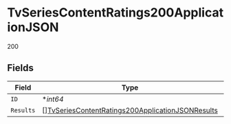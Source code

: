 # TvSeriesContentRatings200ApplicationJSON

200


## Fields

| Field                                                                                                                           | Type                                                                                                                            | Required                                                                                                                        | Description                                                                                                                     | Example                                                                                                                         |
| ------------------------------------------------------------------------------------------------------------------------------- | ------------------------------------------------------------------------------------------------------------------------------- | ------------------------------------------------------------------------------------------------------------------------------- | ------------------------------------------------------------------------------------------------------------------------------- | ------------------------------------------------------------------------------------------------------------------------------- |
| `ID`                                                                                                                            | **int64*                                                                                                                        | :heavy_minus_sign:                                                                                                              | N/A                                                                                                                             | 1399                                                                                                                            |
| `Results`                                                                                                                       | [][TvSeriesContentRatings200ApplicationJSONResults](../../models/operations/tvseriescontentratings200applicationjsonresults.md) | :heavy_minus_sign:                                                                                                              | N/A                                                                                                                             |                                                                                                                                 |